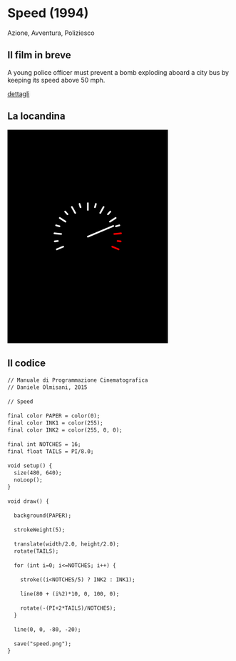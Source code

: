 # Speed (1994)

Azione, Avventura, Poliziesco

## Il film in breve
A young police officer must prevent a bomb exploding aboard a city bus by keeping its speed above 50 mph.

[dettagli](https://www.imdb.com/title/tt0111257/)

## La locandina
<img src="speed.png"  width="360px" title="Speed">


## Il codice
```processing
// Manuale di Programmazione Cinematografica
// Daniele Olmisani, 2015

// Speed

final color PAPER = color(0);
final color INK1 = color(255);
final color INK2 = color(255, 0, 0);

final int NOTCHES = 16;
final float TAILS = PI/8.0;

void setup() {
  size(480, 640);
  noLoop();
}

void draw() {
  
  background(PAPER);
  
  strokeWeight(5);
  
  translate(width/2.0, height/2.0);
  rotate(TAILS);
  
  for (int i=0; i<=NOTCHES; i++) {
    
    stroke((i<NOTCHES/5) ? INK2 : INK1);
    
    line(80 + (i%2)*10, 0, 100, 0);

    rotate(-(PI+2*TAILS)/NOTCHES);
  }
  
  line(0, 0, -80, -20);
  
  save("speed.png");
}

```
